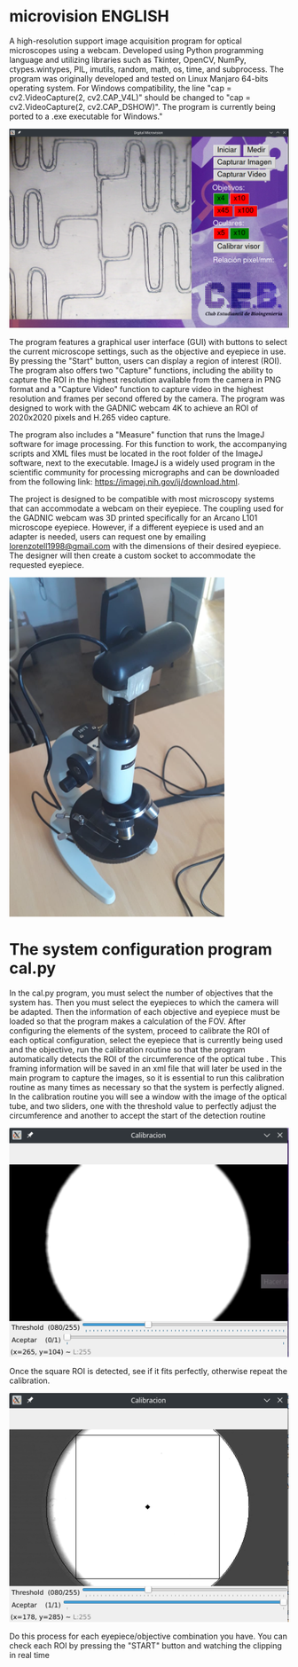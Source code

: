 # microvision ENGLISH
A high-resolution support image acquisition program for optical microscopes using a webcam. Developed using Python programming language and utilizing libraries such as Tkinter, OpenCV, NumPy, ctypes.wintypes, PIL, imutils, random, math, os, time, and subprocess. The program was originally developed and tested on Linux Manjaro 64-bits operating system. For Windows compatibility, the line "cap = cv2.VideoCapture(2, cv2.CAP_V4L)" should be changed to "cap = cv2.VideoCapture(2, cv2.CAP_DSHOW)". The program is currently being ported to a .exe executable for Windows."

![alt text](https://github.com/LorenzoTell/microvision/blob/main/GUI.png)

The program features a graphical user interface (GUI) with buttons to select the current microscope settings, such as the objective and eyepiece in use. By pressing the "Start" button, users can display a region of interest (ROI). The program also offers two "Capture" functions, including the ability to capture the ROI in the highest resolution available from the camera in PNG format and a "Capture Video" function to capture video in the highest resolution and frames per second offered by the camera. The program was designed to work with the GADNIC webcam 4K to achieve an ROI of 2020x2020 pixels and H.265 video capture.

The program also includes a "Measure" function that runs the ImageJ software for image processing. For this function to work, the accompanying scripts and XML files must be located in the root folder of the ImageJ software, next to the executable. ImageJ is a widely used program in the scientific community for processing micrographs and can be downloaded from the following link: https://imagej.nih.gov/ij/download.html.

The project is designed to be compatible with most microscopy systems that can accommodate a webcam on their eyepiece. The coupling used for the GADNIC webcam was 3D printed specifically for an Arcano L101 microscope eyepiece. However, if a different eyepiece is used and an adapter is needed, users can request one by emailing lorenzotell1998@gmail.com with the dimensions of their desired eyepiece. The designer will then create a custom socket to accommodate the requested eyepiece.

![alt text](https://github.com/LorenzoTell/microvision/blob/main/adaptador.png)

# The system configuration program cal.py

In the cal.py program, you must select the number of objectives that the system has. Then you must select the eyepieces to which the camera will be adapted. Then the information of each objective and eyepiece must be loaded so that the program makes a calculation of the FOV. After configuring the elements of the system, proceed to calibrate the ROI of each optical configuration, select the eyepiece that is currently being used and the objective, run the calibration routine so that the program automatically detects the ROI of the circumference of the optical tube . This framing information will be saved in an xml file that will later be used in the main program to capture the images, so it is essential to run this calibration routine as many times as necessary so that the system is perfectly aligned. In the calibration routine you will see a window with the image of the optical tube, and two sliders, one with the threshold value to perfectly adjust the circumference and another to accept the start of the detection routine

![alt text](https://github.com/LorenzoTell/microvision/blob/main/circuloCal.png)

Once the square ROI is detected, see if it fits perfectly, otherwise repeat the calibration.

![alt text](https://github.com/LorenzoTell/microvision/blob/main/circuloFin.png)

Do this process for each eyepiece/objective combination you have. You can check each ROI by pressing the "START" button and watching the clipping in real time




